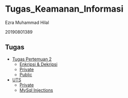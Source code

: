 # Tugas_Keamanan_Informasi
<p>Ezra Muhammad Hilal</p>
<p>20190801389</p>

## Tugas
- [Tugas Pertemuan 2](https://github.com/EMH1802/Keamanan_Informasi/tree/main/Pertemuan%202)
  - [Enkripsi & Dekripsi](https://github.com/EMH1802/Keamanan_Informasi/blob/main/Pertemuan%202/enkripsi_dekripsi.py)
  - [Private](https://github.com/EMH1802/Keamanan_Informasi/blob/main/Pertemuan%202/private.pem)
  - [Public](https://github.com/EMH1802/Keamanan_Informasi/blob/main/Pertemuan%202/public.pem)
- [UTS](https://github.com/EMH1802/Keamanan_Informasi/tree/main/UTS)
  - [Private](https://github.com/EMH1802/Keamanan_Informasi/blob/main/UTS/private.pen)
  - [MySql Injections](https://github.com/EMH1802/Keamanan_Informasi/tree/main/UTS/MySql%20Injections)
